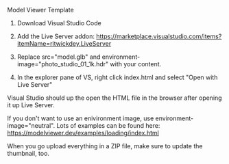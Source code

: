 Model Viewer Template
1) Download Visual Studio Code
2) Add the Live Server addon:
https://marketplace.visualstudio.com/items?itemName=ritwickdey.LiveServer

3) Replace src="model.glb" and environment-image="photo_studio_01_1k.hdr" with your content.

4) In the explorer pane of VS, right click index.html and select "Open with Live Server"

Visual Studio should up the open the HTML file in the browser after opening it up Live Server.

If you don't want to use an enivironment image, use environment-image="neutral". Lots of examples can be found here:
https://modelviewer.dev/examples/loading/index.html


When you go upload everything in a ZIP file, make sure to update the thumbnail, too.
